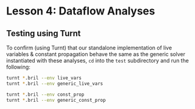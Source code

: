 # Lesson 4: Dataflow Analyses

## Testing using Turnt

To confirm (using Turnt) that our standalone implementation of live variables & constant propagation
behave the same as the generic solver instantiated with these analyses, `cd` into the `test` subdirectory and run the following:
```bash 
turnt *.bril --env live_vars
turnt *.bril --env generic_live_vars

turnt *.bril --env const_prop
turnt *.bril --env generic_const_prop
```
